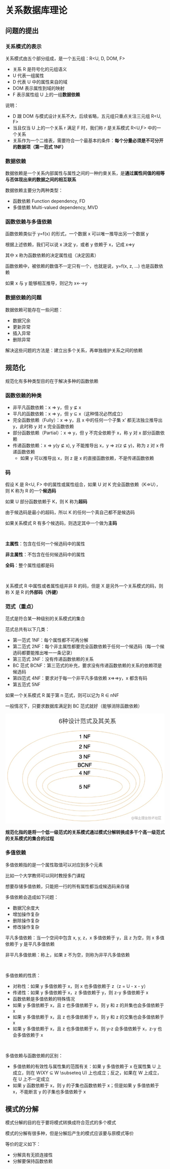# 关系数据库理论

## 问题的提出

### 关系模式的表示

关系模式由五个部分组成，是一个五元组：R<U, D, DOM, F>

- 关系 R 是符号化的元组语义
- U 代表一组属性
- D 代表 U 中的属性来自的域
- DOM 表示属性到域的映射
- F 表示属性组 U 上的一组**数据依赖**

说明：

- D 跟 DOM 与模式设计关系不大，后续省略，五元组只重点关注三元组 R<U, F>
- 当且仅当 U 上的一个关系 r 满足 F 时，我们称 r 是关系模式 R<U,F> 中的一个关系
- 关系作为一个二维表，需要符合一个最基本的条件：**每个分量必须是不可分开的数据项（第一范式 1NF）**

### 数据依赖

数据依赖是一个关系内部属性与属性之间的一种约束关系，是**通过属性间值的相等与否体现出来的数据之间的相互联系**

数据依赖主要分为两种类型：

- 函数依赖 Function dependency, FD
- 多值依赖 Multi-valued dependency, MVD

### 函数依赖与多值依赖

函数依赖类似于 y=f(x) 的形式，一个数据 x 可以唯一推导出另一个数据 y

根据上述依赖，我们可以说 x 决定 y，或者 y 依赖于 x，记成 x⇒y

其中 x 称为函数依赖的决定属性组（决定因素）

函数依赖中，被依赖的数值不一定只有一个，也就是说，y=f(x, z, …) 也是函数依赖

如果 x 与 y 能够相互推导，则记为 x←→y

### 数据依赖的问题

数据依赖可能存在一些问题：

- 数据冗余
- 更新异常
- 插入异常
- 删除异常

解决这些问题的方法是：建立出多个关系，再单独维护关系之间的依赖

## 规范化

规范化有多种类型目的在于解决多种的函数依赖

### 函数依赖的种类

- 非平凡函数依赖：x ⇒ y，但 y $\nsubseteq$ x
- 平凡的函数依赖：x ⇒ y，但 y $\subseteq$ x（这种情况必然成立）
- 完全函数依赖（Fully）：x ⇒ y，且 x 中的任何一个子集 x’ 都无法独立推导出 y，此时称 y 对 x 完全函数依赖
- 部分函数依赖（Partial）：x ⇒ y，但 y 不完全依赖于 x，称 y 对 x 部分函数依赖
- 传递函数依赖：x ⇒ y(y $\nsubseteq$ x), y 不能推导出 x，y ⇒ z(z $\nsubseteq$ y)，称为 z 对 x 传递函数依赖
    - 如果 y 可以推导出 x，则 z 是 x 的直接函数依赖，不是传递函数依赖

### 码

假设 K 是 R<U, F> 中的属性或属性组合，如果 U 对 K 完全函数依赖（K⇒U），则 K 称为 R 的一个**候选码**

如果 U 部分函数依赖于 K，则 K 称为**超码**

由于候选码是最小的超码，所以 K 的任何一个真自己都不是候选码

如果关系模式 R 有多个候选码，则选定其中一个做为**主码**

<br />

**主属性**：包含在任何一个候选码中的属性

**非主属性**：不包含在任何候选码中的属性

**全码**：整个属性组都是码

<br />

关系模式 R 中属性或者属性组并非 R 的码，但是 X 是另外一个关系模式的码，则称 X 是 R 的**外部码（外键）**

### 范式（重点）

范式是符合某一种级别的关系模式的集合

范式总共有以下几类：

- 第一范式 1NF：每个属性都不可再分解
- 第二范式 2NF：每个非主属性都要完全函数依赖于任何一个候选码（每一个候选码都要能推出唯一一条记录）
- 第三范式 3NF：没有传递函数依赖的关系
- BC 范式 BCNF：第三范式的补充，要求没有传递函数依赖的关系的依赖项是候选码
- 第四范式 4NF：要求对于每一个非平凡多值依赖 x⇒⇒y，x 都含有码
- 第五范式 5NF

如果一个关系模式 R 属于第 n 范式，则可以记为 R $\in$ nNF

一般情况下，只要求数据库满足到 BC 范式就好（能够消除函数依赖）

![db-3](https://raw.githubusercontent.com/Joyee691/image-hosting/main/blog/db-3.png)

**规范化指的是将一个低一级范式的关系模式通过模式分解转换成多干个高一级范式的关系模式的集合的过程**

### 多值依赖

多值依赖指的是一个属性取值可以对应到多个元素

比如一个大学教师可以同时教授多门课程

想要存储多值依赖，只能把一行的所有属性都当成候选码来存储

多值依赖会造成如下问题：

- 数据冗余度大
- 增加操作复杂
- 删除操作复杂
- 修改操作复杂

平凡多值依赖：当一个空间中包含 x, y, z，x 多值依赖于 y，且 z 为空，则 x 多值依赖于 y 是平凡多值依赖

非平凡多值依赖：称上，如果 z 不为空，则称为非平凡多值依赖

<br />

多值依赖的性质：

- 对称性：如果 y 多值依赖于 x，则 x 也多值依赖于 z（z = U - x - y）
- 传递性：如果 y 多值依赖于 x，z 多值依赖于 y，则 z-y 多值依赖于 x
- 函数依赖是多值依赖的特殊情况
- 如果 y 多值依赖于 x，且 z 也多值依赖于 x，则 y 和 z 的并集也会多值依赖于 x
- 如果 y 多值依赖于 x，且 z 也多值依赖于 x，则 y 和 z 的交集也会多值依赖于 x
- 如果 y 多值依赖于 x，且 z 也多值依赖于 x，则 y-z 会多值依赖于 x，z-y 也会多值依赖于 x

<br />

多值依赖与函数依赖的区别：

- 多值依赖的有效性与属性集的范围有关：如果 y 多值依赖于 x 在属性集 U 上成立，则在 W(XY $\subseteq$ W \subseteq U) 上也成立；反之，如果在 W 上成立，在 U 上不一定成立
- 如果 y 函数依赖于 x，则 y 的子集也函数依赖于 x；但是如果 y 多值依赖于 x，不能断言 y 的子集也多值依赖于 x

## 模式的分解

模式分解的目的在于要将模式转换成符合范式的多个模式

模式的分解有很多种，但是分解后产生的模式应该要与原模式等价

等价的定义如下：

- 分解具有无损连接性
- 分解要保持函数依赖